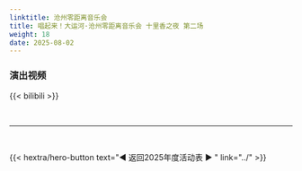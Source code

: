```yaml
---
linktitle: 沧州零距离音乐会
title: 唱起来！大运河·沧州零距离音乐会 十里香之夜 第二场
weight: 18
date: 2025-08-02
---
```


### 演出视频

{{< bilibili  >}}


<br>
<hr>
<br>

{{< hextra/hero-button text="◀ 返回2025年度活动表 ▶ " link="../" >}}

